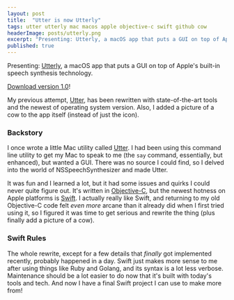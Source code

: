 ```yaml
---
layout: post
title:  "Utter is now Utterly"
tags: utter utterly mac macos apple objective-c swift github cow
headerImage: posts/utterly.png
excerpt: "Presenting: Utterly, a macOS app that puts a GUI on top of Apple's built-in speech synthesis technology."
published: true
---
```


Presenting: [Utterly](https://github.com/michaelchadwick/utterly), a macOS app that puts a GUI on top of Apple's built-in speech synthesis technology.

[Download version 1.0](https://github.com/michaelchadwick/utterly/releases/tag/1.0)!

My previous attempt, [Utter](https://github.com/michaelchadwick/utter), has been rewritten with state-of-the-art tools and the newest of operating system version. Also, I added a picture of a cow to the app itself (instead of just the icon).

<!--more-->

### Backstory

I once wrote a little Mac utility called [Utter](https://github.com/michaelchadwick/utter). I had been using this command line utility to get my Mac to speak to me (the `say` command, essentially, but enhanced), but wanted a GUI. There was no source I could find, so I delved into the world of NSSpeechSynthesizer and made Utter.

It was fun and I learned a lot, but it had some issues and quirks I could never quite figure out. It's written in [Objective-C](https://developer.apple.com/library/content/documentation/Cocoa/Conceptual/ProgrammingWithObjectiveC/Introduction/Introduction.html), but the newest hotness on Apple platforms is [Swift](https://developer.apple.com/swift). I actually really like Swift, and returning to my old Objective-C code felt _even more_ arcane than it already did when I first tried using it, so I figured it was time to get serious and rewrite the thing (plus finally add a picture of a cow).

### Swift Rules

The whole rewrite, except for a few details that _finally_ got implemented recently, probably happened in a day. Swift just makes more sense to me after using things like Ruby and Golang, and its syntax is a lot less verbose. Maintenance should be a lot easier to do now that it's built with today's tools and tech. And now I have a final Swift project I can use to make more from!
